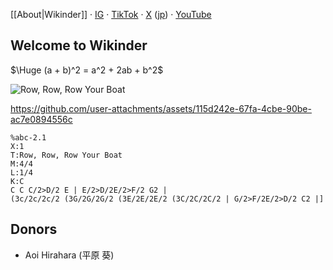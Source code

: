 [[About|Wikinder]] · [IG](https://www.instagram.com/wikindergarten/) · [TikTok](https://www.tiktok.com/@wikinder) · [X](https://x.com/wikinder) ([jp](https://x.com/wikinderjp)) · [YouTube](https://www.youtube.com/@wikinder)

## Welcome to Wikinder

$\Huge (a + b)^2 = a^2 + 2ab + b^2$

![Row, Row, Row Your Boat](https://github.com/user-attachments/assets/3f3db565-8193-42a9-bd85-d725a61d8151)

https://github.com/user-attachments/assets/115d242e-67fa-4cbe-90be-ac7e0894556c

```
%abc-2.1
X:1
T:Row, Row, Row Your Boat
M:4/4
L:1/4
K:C
C C C/2>D/2 E | E/2>D/2E/2>F/2 G2 |
(3c/2c/2c/2 (3G/2G/2G/2 (3E/2E/2E/2 (3C/2C/2C/2 | G/2>F/2E/2>D/2 C2 |]
```

## Donors

* Aoi Hirahara (平原 葵)
